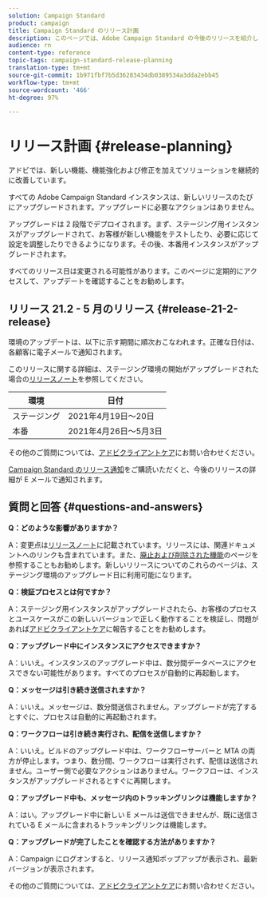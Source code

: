 ```yaml
---
solution: Campaign Standard
product: campaign
title: Campaign Standard のリリース計画
description: このページでは、Adobe Campaign Standard の今後のリリースを紹介します。
audience: rn
content-type: reference
topic-tags: campaign-standard-release-planning
translation-type: tm+mt
source-git-commit: 1b971fbf7b5d36283434db0389534a3dda2ebb45
workflow-type: tm+mt
source-wordcount: '466'
ht-degree: 97%

---
```



# リリース計画 {#release-planning}

アドビでは、新しい機能、機能強化および修正を加えてソリューションを継続的に改善しています。

すべての Adobe Campaign Standard インスタンスは、新しいリリースのたびにアップグレードされます。アップグレードに必要なアクションはありません。

アップグレードは 2 段階でデプロイされます。まず、ステージング用インスタンスがアップグレードされて、お客様が新しい機能をテストしたり、必要に応じて設定を調整したりできるようになります。その後、本番用インスタンスがアップグレードされます。

すべてのリリース日は変更される可能性があります。このページに定期的にアクセスして、アップデートを確認することをお勧めします。

## リリース 21.2 - 5 月のリリース {#release-21-2-release}

環境のアップデートは、以下に示す期間に順次おこなわれます。正確な日付は、各顧客に電子メールで通知されます。

このリリースに関する詳細は、ステージング環境の開始がアップグレードされた場合の[リリースノート](../../rn/using/release-notes.md)を参照してください。 

<table>
 <thead>
  <tr>
   <th> 環境<br /> </th>
   <th> 日付<br /> </th>
  </tr>
 </thead>
 <tbody>
  <tr>
   <td>ステージング<br /> </td>
   <td>2021年4月19日～20日<br /> </td>
  </tr>
  <tr>
   <td> 本番<br /> </td>
   <td>2021年4月26日～5月3日<br /> </td>
  </tr>
 </tbody>
</table>

その他のご質問については、[アドビクライアントケア](https://helpx.adobe.com/jp/enterprise/using/support-for-experience-cloud.html)にお問い合わせください。

[Campaign Standard のリリース通知](http://amc-mkt-prod1-t.adobe-campaign.com/lp/LP25?service=%40rZ5cqp2DgNzrgz0alKPInakNbPSTeJYozZYnS7Wbs802u4GlISkHZX4omtK00nAU6xzZ6luEWQzr7kQ9pkCwJYumWkU)をご購読いただくと、今後のリリースの詳細が E メールで通知されます。

## 質問と回答 {#questions-and-answers}

**Q：どのような影響がありますか？**

A：変更点は[リリースノート](../../rn/using/release-notes.md)に記載されています。リリースには、関連ドキュメントへのリンクも含まれています。また、[廃止および削除された機能](../../rn/using/deprecated-features.md)のページを参照することもお勧めします。新しいリリースについてのこれらのページは、ステージング環境のアップグレード日に利用可能になります。

**Q：検証プロセスとは何ですか？**

A：ステージング用インスタンスがアップグレードされたら、お客様のプロセスとユースケースがこの新しいバージョンで正しく動作することを検証し、問題があれば[アドビクライアントケア](https://helpx.adobe.com/enterprise/using/support-for-experience-cloud.html)に報告することをお勧めします。

**Q：アップグレード中にインスタンスにアクセスできますか？**

A：いいえ。インスタンスのアップグレード中は、数分間データベースにアクセスできない可能性があります。すべてのプロセスが自動的に再起動します。

**Q：メッセージは引き続き送信されますか？**

A：いいえ。メッセージは、数分間送信されません。アップグレードが完了するとすぐに、プロセスは自動的に再起動されます。

**Q：ワークフローは引き続き実行され、配信を送信しますか？**

A：いいえ。ビルドのアップグレード中は、ワークフローサーバーと MTA の両方が停止します。つまり、数分間、ワークフローは実行されず、配信は送信されません。ユーザー側で必要なアクションはありません。ワークフローは、インスタンスがアップグレードされるとすぐに再開します。

**Q：アップグレード中も、メッセージ内のトラッキングリンクは機能しますか？**

A：はい。アップグレード中に新しい E メールは送信できませんが、既に送信されている E メールに含まれるトラッキングリンクは機能します。

**Q：アップグレードが完了したことを確認する方法がありますか？**

A：Campaign にログオンすると、リリース通知ポップアップが表示され、最新バージョンが表示されます。

その他のご質問については、[アドビクライアントケア](https://helpx.adobe.com/enterprise/using/support-for-experience-cloud.html)にお問い合わせください。
